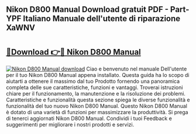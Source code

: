 ## Nikon D800 Manual Download gratuit PDF - Part-YPF Italiano Manuale dell'utente di riparazione XaWNV

# <h2><a href="http://dfaczpf.blite.top/?on=Nikon+D800+Manual">🔗Download 👉🔴 Nikon D800 Manual</a></h2>

[![Nikon D800 Manual download](https://i.imgur.com/lujVjoI.png)](http://dfaczpf.blite.top/?on=Nikon+D800+Manual)
Ciao e benvenuto nel manuale Dell'utente per il tuo Nikon D800 Manual appena installato. Questa guida ha lo scopo di aiutarti a ottenere il massimo dal tuo Prodotto fornendo una panoramica completa delle sue caratteristiche, funzioni e vantaggi. Troverai istruzioni chiare per il funzionamento, la manutenzione e la risoluzione dei problemi. Caratteristiche e funzionalità questa sezione spiega le diverse funzionalità e funzionalità del tuo nuovo Nikon D800 Manual. Questo Nikon D800 Manual è dotato di una varietà di funzioni per massimizzare la produttività. Si prega di tenerci aggiornati Nikon D800 Manual. Condividi i tuoi Feedback e suggerimenti per migliorare i nostri prodotti e servizi.

